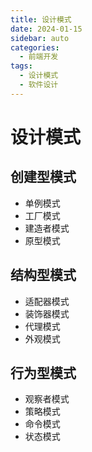 ```yaml
---
title: 设计模式
date: 2024-01-15
sidebar: auto
categories:
  - 前端开发
tags:
  - 设计模式
  - 软件设计
---
```


# 设计模式

## 创建型模式
- 单例模式
- 工厂模式
- 建造者模式
- 原型模式

## 结构型模式
- 适配器模式
- 装饰器模式
- 代理模式
- 外观模式

## 行为型模式
- 观察者模式
- 策略模式
- 命令模式
- 状态模式 